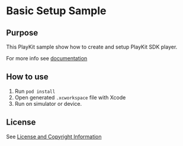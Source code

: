 # Basic Setup Sample

## Purpose

This PlayKit sample show how to create and setup PlayKit SDK player.

For more info see [documentation](https://vpaas.kaltura.com/documentation/Mobile-Video-Player-SDKs/v3_iOS_QuickStart.html)

## How to use

1. Run `pod install`
2. Open generated `.xcworkspace` file with Xcode
3. Run on simulator or device.

## License

See [License and Copyright Information](https://github.com/kaltura/playkit-ios-samples#license-and-copyright-information)
